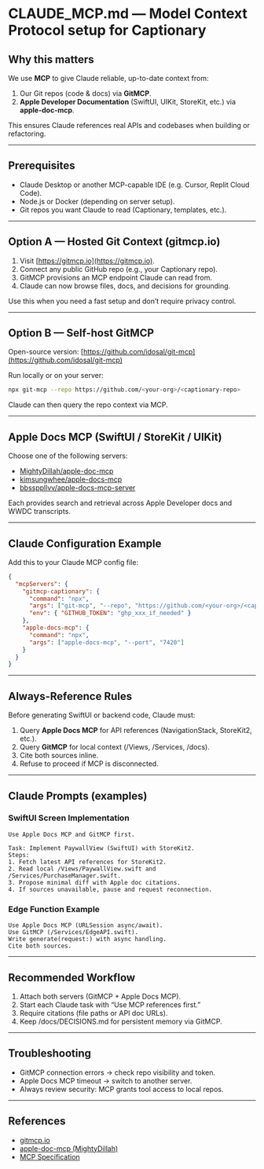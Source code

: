 # CLAUDE_MCP.md — Model Context Protocol setup for Captionary

## Why this matters
We use **MCP** to give Claude reliable, up-to-date context from:
1. Our Git repos (code & docs) via **GitMCP**.
2. **Apple Developer Documentation** (SwiftUI, UIKit, StoreKit, etc.) via **apple-doc-mcp**.

This ensures Claude references real APIs and codebases when building or refactoring.

---

## Prerequisites
- Claude Desktop or another MCP-capable IDE (e.g. Cursor, Replit Cloud Code).
- Node.js or Docker (depending on server setup).
- Git repos you want Claude to read (Captionary, templates, etc.).

---

## Option A — Hosted Git Context (gitmcp.io)
1. Visit [https://gitmcp.io](https://gitmcp.io).
2. Connect any public GitHub repo (e.g., your Captionary repo).
3. GitMCP provisions an MCP endpoint Claude can read from.
4. Claude can now browse files, docs, and decisions for grounding.

Use this when you need a fast setup and don’t require privacy control.

---

## Option B — Self-host GitMCP
Open-source version: [https://github.com/idosal/git-mcp](https://github.com/idosal/git-mcp)

Run locally or on your server:
```bash
npx git-mcp --repo https://github.com/<your-org>/<captionary-repo>
```
Claude can then query the repo context via MCP.

---

## Apple Docs MCP (SwiftUI / StoreKit / UIKit)
Choose one of the following servers:
- [MightyDillah/apple-doc-mcp](https://github.com/MightyDillah/apple-doc-mcp)
- [kimsungwhee/apple-docs-mcp](https://github.com/kimsungwhee/apple-docs-mcp)
- [bbssppllvv/apple-docs-mcp-server](https://github.com/bbssppllvv/apple-docs-mcp-server)

Each provides search and retrieval across Apple Developer docs and WWDC transcripts.

---

## Claude Configuration Example
Add this to your Claude MCP config file:
```json
{
  "mcpServers": {
    "gitmcp-captionary": {
      "command": "npx",
      "args": ["git-mcp", "--repo", "https://github.com/<your-org>/<captionary>"],
      "env": { "GITHUB_TOKEN": "ghp_xxx_if_needed" }
    },
    "apple-docs-mcp": {
      "command": "npx",
      "args": ["apple-docs-mcp", "--port", "7420"]
    }
  }
}
```

---

## Always-Reference Rules
Before generating SwiftUI or backend code, Claude must:
1. Query **Apple Docs MCP** for API references (NavigationStack, StoreKit2, etc.).
2. Query **GitMCP** for local context (/Views, /Services, /docs).
3. Cite both sources inline.
4. Refuse to proceed if MCP is disconnected.

---

## Claude Prompts (examples)
### SwiftUI Screen Implementation
```
Use Apple Docs MCP and GitMCP first.

Task: Implement PaywallView (SwiftUI) with StoreKit2.
Steps:
1. Fetch latest API references for StoreKit2.
2. Read local /Views/PaywallView.swift and /Services/PurchaseManager.swift.
3. Propose minimal diff with Apple doc citations.
4. If sources unavailable, pause and request reconnection.
```

### Edge Function Example
```
Use Apple Docs MCP (URLSession async/await).
Use GitMCP (/Services/EdgeAPI.swift).
Write generate(request:) with async handling.
Cite both sources.
```

---

## Recommended Workflow
1. Attach both servers (GitMCP + Apple Docs MCP).
2. Start each Claude task with “Use MCP references first.”
3. Require citations (file paths or API doc URLs).
4. Keep /docs/DECISIONS.md for persistent memory via GitMCP.

---

## Troubleshooting
- GitMCP connection errors → check repo visibility and token.
- Apple Docs MCP timeout → switch to another server.
- Always review security: MCP grants tool access to local repos.

---

## References
- [gitmcp.io](https://gitmcp.io)
- [apple-doc-mcp (MightyDillah)](https://github.com/MightyDillah/apple-doc-mcp)
- [MCP Specification](https://modelcontextprotocol.io/)
